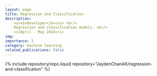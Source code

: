 ```yaml
---
layout: page
title: Regression and Classification
description:
    <u><b>Developer</b></u> <br/> 
    Regression and classification models. <br/> 
    <i>April - May 2024</i>
img:
importance: 2
category: machine learning
related_publications: false
---
```


<div class="repositories d-flex flex-wrap flex-md-row flex-column justify-content-between align-items-center">
  {% include repository/repo.liquid repository="JaydenChanAK/regression-and-classification" %}
</div>